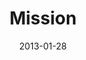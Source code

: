 ---
layout: music 
title: "Mission"
series: "Saints & Scoundrels"
date: 2013-01-28 
description: "Brian Tome talks about the Church as an adventure."
audio: "http://www.crossroads.net/players/media/hq/saintsandscoundrels-04.mp3"
audio-duration: "42:23"
src: "http://www.crossroads.net/players/media/series/190x110_SS.jpg"
---